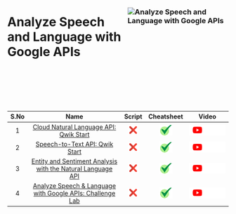 [cross]: /assets/cross.jpg
[tick]: /assets/tick.jpg

### <img src="https://cdn.qwiklabs.com/9l3ABNdsyhUC0bPIs6Vf1sAGsC4nb7UGe9GuP39%2FwKI%3D" alt="Analyze Speech and Language with Google APIs" title="Analyze Speech and Language with Google APIs" align="right" height="160" width="230"/>

# Analyze Speech and Language with Google APIs

<br>
<br>
<br>
<br>
<br>


| S.No | Name | Script | Cheatsheet | Video |
| :--: | :--: | :----: | :--------: | :---: |
| 1 | [Cloud Natural Language API: Qwik Start](https://www.cloudskillsboost.google/course_templates/634/labs/461612) | [![cross][cross]]() | [![tick][tick]](../../Labs/Cheatsheets/GSP097/CHEATSHEET.md) | <a href=""> <picture> <source media="(prefers-color-scheme: dark)" srcset="../../assets/yt-dark.png"> <source media="(prefers-color-scheme: light)" srcset="../../assets/yt-light.png"> <img alt="YouTube logo" src="../../assets/yt-dark.png"></picture> </a> |
| 2 | [Speech-to-Text API: Qwik Start](https://www.cloudskillsboost.google/course_templates/634/labs/461613) | [![cross][cross]]() | [![tick][tick]](../../Labs/Cheatsheets/GSP119/CHEATSHEET.md) | <a href=""> <picture> <source media="(prefers-color-scheme: dark)" srcset="../../assets/yt-dark.png"> <source media="(prefers-color-scheme: light)" srcset="../../assets/yt-light.png"> <img alt="YouTube logo" src="../../assets/yt-dark.png"></picture> </a> |
| 3 | [Entity and Sentiment Analysis with the Natural Language API](https://www.cloudskillsboost.google/course_templates/634/labs/461614) | [![cross][cross]]() | [![tick][tick]](../../Labs/Cheatsheets/GSP038/CHEATSHEET.md) | <a href=""> <picture> <source media="(prefers-color-scheme: dark)" srcset="../../assets/yt-dark.png"> <source media="(prefers-color-scheme: light)" srcset="../../assets/yt-light.png"> <img alt="YouTube logo" src="../../assets/yt-dark.png"></picture> </a> |
| 4 | [Analyze Speech & Language with Google APIs: Challenge Lab](https://www.cloudskillsboost.google/course_templates/634/labs/461615) | [![cross][cross]]() | [![tick][tick]](../../Labs/Cheatsheets/ARC114/CHEATSHEET.md) | <a href=""> <picture> <source media="(prefers-color-scheme: dark)" srcset="../../assets/yt-dark.png"> <source media="(prefers-color-scheme: light)" srcset="../../assets/yt-light.png"> <img alt="YouTube logo" src="../../assets/yt-dark.png"></picture> </a> |